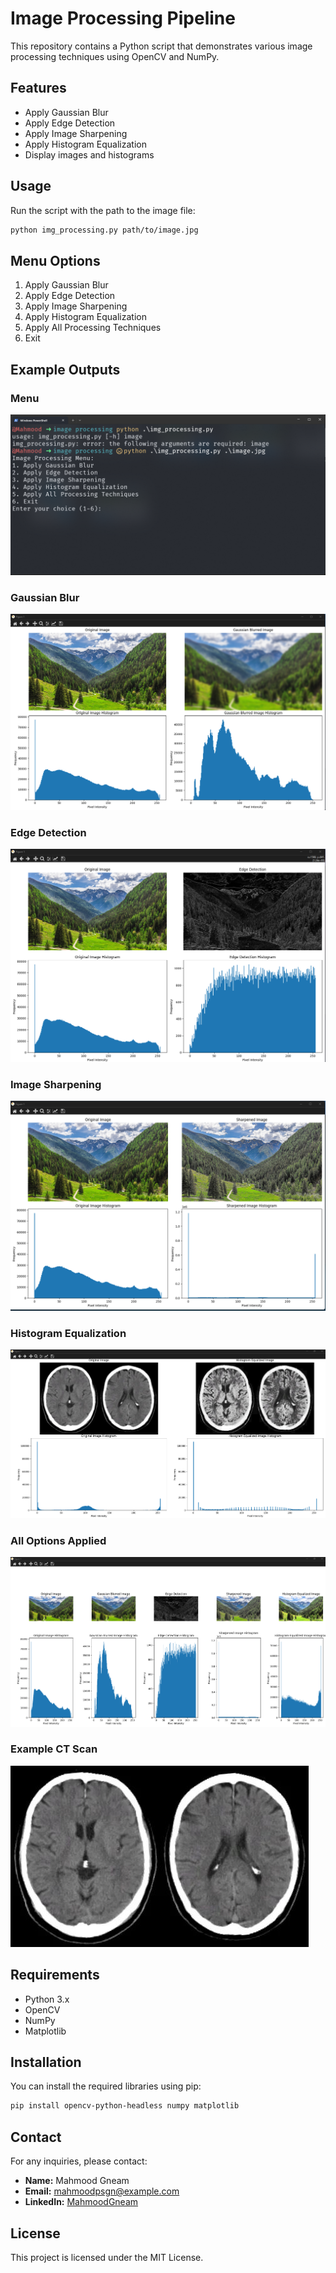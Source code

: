 
# Image Processing Pipeline

This repository contains a Python script that demonstrates various image processing techniques using OpenCV and NumPy.

## Features

- Apply Gaussian Blur
- Apply Edge Detection
- Apply Image Sharpening
- Apply Histogram Equalization
- Display images and histograms

## Usage

Run the script with the path to the image file:

```sh
python img_processing.py path/to/image.jpg
```

## Menu Options

1. Apply Gaussian Blur
2. Apply Edge Detection
3. Apply Image Sharpening
4. Apply Histogram Equalization
5. Apply All Processing Techniques
6. Exit

## Example Outputs

### Menu
![Terminal Menu](readme_assets/terminal_menu.png)

### Gaussian Blur
![Gaussian Blur](readme_assets/gaussian_blur.png)

### Edge Detection
![Edge Detection](readme_assets/edge_detection.png)

### Image Sharpening
![Image Sharpening](readme_assets/sharpened.png)

### Histogram Equalization
![Histogram Equalization](readme_assets/histogram.png)

### All Options Applied
![All Options](readme_assets/all_options.png)

### Example CT Scan
![CT Scan](readme_assets/ct_scan.jpg)

## Requirements

- Python 3.x
- OpenCV
- NumPy
- Matplotlib

## Installation

You can install the required libraries using pip:

```sh
pip install opencv-python-headless numpy matplotlib
```

## Contact

For any inquiries, please contact:

- **Name:** Mahmood Gneam
- **Email:** mahmoodpsgn@example.com
- **LinkedIn:** [MahmoodGneam](https://www.linkedin.com/in/mahmoodgneam/)


## License

This project is licensed under the MIT License.
